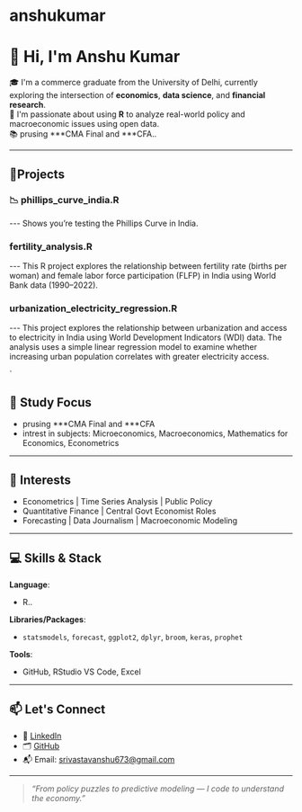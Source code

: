 # anshukumar
# 👋 Hi, I'm Anshu Kumar

🎓 I'm a commerce graduate from the University of Delhi, currently exploring the intersection of **economics**, **data science**, and **financial research**.  
🔬 I'm passionate about using **R** to analyze real-world policy and macroeconomic issues using open data.  
📚  prusing ***CMA Final and ***CFA..

---

## 🔭Projects

### 📉 phillips_curve_india.R
--- 	Shows you’re testing the Phillips Curve in India.
### fertility_analysis.R
--- This R project explores the relationship between fertility rate (births per woman) and female labor force participation (FLFP) in India using World Bank data (1990–2022).
### urbanization_electricity_regression.R
--- This project explores the relationship between urbanization and access to electricity in India using World Development Indicators (WDI) data. The analysis uses a simple linear regression model to examine whether increasing urban population correlates with greater electricity access.

`
## 📘 Study Focus
-  prusing ***CMA Final and ***CFA 
- intrest in subjects: Microeconomics, Macroeconomics, Mathematics for Economics, Econometrics

---

## 🧠 Interests
- Econometrics | Time Series Analysis | Public Policy  
- Quantitative Finance | Central Govt Economist Roles  
- Forecasting | Data Journalism | Macroeconomic Modeling

---

## 💻 Skills & Stack

**Language**:  
-  R..

**Libraries/Packages**:  
- `statsmodels`, `forecast`, `ggplot2`, `dplyr`, `broom`, `keras`, `prophet`

**Tools**:  
- GitHub, RStudio VS Code, Excel

---

## 📫 Let's Connect
- 💼 [LinkedIn](https://www.linkedin.com/in/anshu-kumar-04240b225/)
- 🗂 [GitHub](https://github.com/anshu6N5)
- 📬 Email: srivastavanshu673@gmail.com 

---

> _“From policy puzzles to predictive modeling — I code to understand the economy.”_
